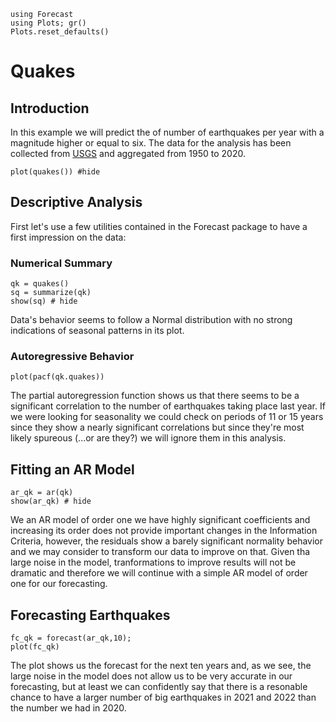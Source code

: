 ```@setup examples
using Forecast
using Plots; gr()
Plots.reset_defaults()
```
# Quakes

## Introduction
In this example we will predict the of number of earthquakes per year with a magnitude higher or equal to six. The data for the analysis has been collected from [USGS](https://earthquake.usgs.gov/) and aggregated from 1950 to 2020.

```@example examples
plot(quakes()) #hide
```
## Descriptive Analysis
First let's use a few utilities contained in the Forecast package to have a first impression on the data:

### Numerical Summary
```@example examples
qk = quakes()
sq = summarize(qk)
show(sq) # hide
```
Data's behavior seems to follow a Normal distribution with no strong indications of seasonal patterns in its plot.

### Autoregressive Behavior
```@example examples
plot(pacf(qk.quakes))
```
The partial autoregression function shows us that there seems to be a significant correlation to the number of earthquakes taking place last year. If we were looking for seasonality we could check on periods of 11 or 15 years since they show a nearly significant correlations but since they're most likely spureous (...or are they?) we will ignore them in this analysis.

## Fitting an AR Model
```@example examples
ar_qk = ar(qk)
show(ar_qk) # hide
```
We an AR model of order one we have highly significant coefficients and increasing its order does not provide important changes in the Information Criteria, however, the residuals show a barely significant normality behavior and we may consider to transform our data to improve on that. 
Given tha large noise in the model, tranformations to improve results will not be dramatic and therefore we will continue with a simple AR model of order one for our forecasting.

## Forecasting Earthquakes
```@example examples
fc_qk = forecast(ar_qk,10);
plot(fc_qk)
```
The plot shows us the forecast for the next ten years and, as we see, the large noise in the model does not allow us to be very accurate in our forecasting, but at least we can confidently say that there is a resonable chance to have a larger number of big earthquakes in 2021 and 2022 than the number we had in 2020.
